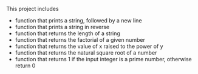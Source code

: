 This project includes 
* function that prints a string, followed by a new line
* function that prints a string in reverse
* function that returns the length of a string
* function that returns the factorial of a given number
* function that returns the value of x raised to the power of y
* function that returns the natural square root of a number
* function that returns 1 if the input integer is a prime number, otherwise return 0

